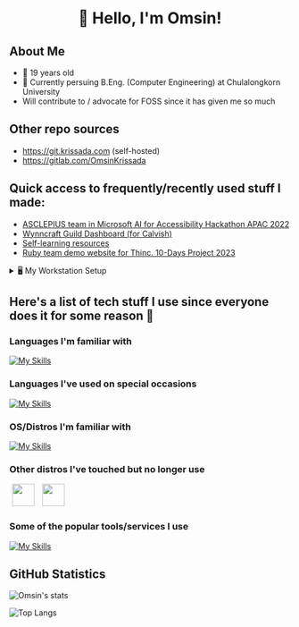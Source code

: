 <h1 align="center">👋 Hello, I'm Omsin!</h1>

## About Me
- 🍼 19 years old
- 🏫 Currently persuing B.Eng. (Computer Engineering) at Chulalongkorn University
- Will contribute to / advocate for FOSS since it has given me so much

## Other repo sources
- https://git.krissada.com (self-hosted)
- https://gitlab.com/OmsinKrissada

## Quick access to frequently/recently used stuff I made:
- [ASCLEPIUS team in Microsoft AI for Accessibility Hackathon APAC 2022](https://asclepius.krissada.com/)
- [Wynncraft Guild Dashboard (for Calvish)](https://calvish-guild.vercel.app/weekly/)
- [Self-learning resources](https://resources.krissada.com/)
- [Ruby team demo website for Thinc. 10-Days Project 2023](https://chata.krissada.com/)

<details>
<summary>
🖥️ My Workstation Setup
</summary>

## Dual-boot (Arch + Windows 11) + a home server to run my side hussles

My Windows 11 Setup:
- It's Windows 😑
  
My Arch setup:
- Running the Zen kernel with NVIDIA DKMS
- zsh (with p10k)
- GNOME & Hyprland (with wofi and waybar) for DM/WM
- Currently using ext4, may try btrfs one day...

Home server:
- Ubuntu 22.04.4
</details>


## Here's a list of tech stuff I use since everyone does it for some reason 🤷

### Languages I'm familiar with
[![My Skills](https://skillicons.dev/icons?i=ts,cpp,python,html,css)](https://skillicons.dev)

### Languages I've used on special occasions
[![My Skills](https://skillicons.dev/icons?i=java,rust,go,bash,latex,php)](https://skillicons.dev)

### OS/Distros I'm familiar with
[![My Skills](https://skillicons.dev/icons?i=arch,windows,ubuntu,debian)](https://skillicons.dev)

### Other distros I've touched but no longer use
<img src="https://raw.githubusercontent.com/get-icon/geticon/master/icons/fedora.svg" width="40" hspace="5"> <img src="https://seeklogo.com/images/C/centos-logo-494F57D973-seeklogo.com.png" width="40" hspace="5">

### Some of the popular tools/services I use
[![My Skills](https://skillicons.dev/icons?i=git,nodejs,docker,vim,vscode,svelte,nuxt,next)](https://skillicons.dev)

## GitHub Statistics

![Omsin's stats](https://github-readme-stats.vercel.app/api?username=OmsinKrissada&show_icons=true&theme=react&hide_border=true)

![Top Langs](https://github-readme-stats.vercel.app/api/top-langs/?username=OmsinKrissada&layout=compact&theme=react&hide_border=true)
